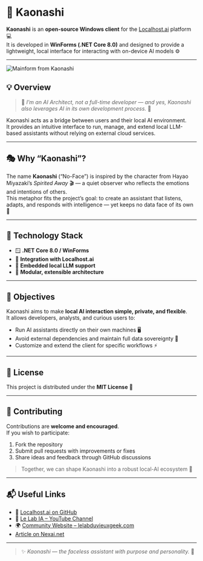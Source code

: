 # 🏮 Kaonashi

**Kaonashi** is an **open-source Windows client** for the [Localhost.ai](https://github.com/nexai-net/Localhost.ai) platform 💻  
It is developed in **WinForms (.NET Core 8.0)** and designed to provide a lightweight, local interface for interacting with on-device AI models ⚙️

---

![Mainform from Kaonashi](https://blogger.googleusercontent.com/img/b/R29vZ2xl/AVvXsEh3EtKn24pa0I7aYk0RpNqrHi9z8Vg8I8v4lI_A_II-HVZz3y-NW039wE4rbFPsaRk_jI82Vamf1gv3wsca8ZX6VQCCcWHfOgAN5ayjWXhX5KhJgNY1ClBlsVEzHNl58mMd4IT37i2_IAOhB1jjPdNBYMsD0cLl9-ELRJMO1C53t4xNMkufA9lDlMciYI8/s1533/2025-10-16%2017_30_24-Kaonashi.png) 

## 💡 Overview

> 🧠 *I’m an AI Architect, not a full-time developer — and yes, Kaonashi also leverages AI in its own development process.* 🤖  

Kaonashi acts as a bridge between users and their local AI environment.  
It provides an intuitive interface to run, manage, and extend local LLM-based assistants without relying on external cloud services.

---

## 🎭 Why “Kaonashi”?

The name **Kaonashi** (“No-Face”) is inspired by the character from Hayao Miyazaki’s *Spirited Away* 🎬 — a quiet observer who reflects the emotions and intentions of others.  
This metaphor fits the project’s goal: to create an assistant that listens, adapts, and responds with intelligence — yet keeps no data face of its own 👺

---

## 🧩 Technology Stack

- 🪟 **.NET Core 8.0 / WinForms**  
- 🔌 **Integration with Localhost.ai**
- 🧠 **Embedded local LLM support**
- 🧰 **Modular, extensible architecture**

---

## 🚀 Objectives

Kaonashi aims to make **local AI interaction simple, private, and flexible**.  
It allows developers, analysts, and curious users to:

- Run AI assistants directly on their own machines 🖥️  
- Avoid external dependencies and maintain full data sovereignty 🔐  
- Customize and extend the client for specific workflows ⚡  

---

## 📜 License

This project is distributed under the **MIT License** 📝

---

## 🤝 Contributing

Contributions are **welcome and encouraged**.  
If you wish to participate:

1. Fork the repository  
2. Submit pull requests with improvements or fixes  
3. Share ideas and feedback through GitHub discussions  

> Together, we can shape Kaonashi into a robust local-AI ecosystem 💪  

---

## 📬 Useful Links

- 🔗 [Localhost.ai on GitHub](https://github.com/nexai-net/Localhost.ai)
- 🧭 [Le Lab IA – YouTube Channel](https://www.youtube.com/@lelabia)
- 🌍 [Community Website – lelabduvieuxgeek.com](https://lelabduvieuxgeek.com)
- [Article on Nexai.net](https://www.nexai.net/2025/10/localhostai-update-du-14-octobre-2025.html)

---

> ✨ *Kaonashi — the faceless assistant with purpose and personality.* 🩶
